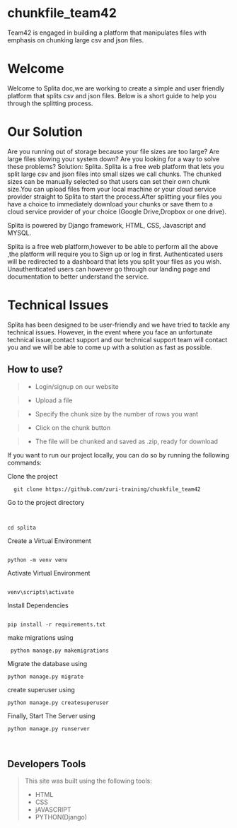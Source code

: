 # chunkfile_team42


Team42 is engaged in building a platform that manipulates files with emphasis on chunking large csv and json files.

# Welcome

Welcome to Splita doc,we are working to create a simple and user friendly platform that splits csv and json files. Below is a short guide to help you through the splitting process.


# Our Solution


Are you running out of storage because your file sizes are too large? Are large files slowing your system down? Are you looking for a way to solve these problems? Solution: Splita. Splita is a free web platform that lets you split large csv and json files into small sizes we call chunks. The chunked sizes can be manually selected so that users can set their own chunk size.You can upload files from your local machine or your cloud service provider straight to Splita to start the process.After splitting your files you have a choice to immediately download your chunks or save them to a cloud service provider of your choice (Google Drive,Dropbox or one drive).


Splita is powered by Django framework, HTML, CSS, Javascript and MYSQL.


Splita is a free web platform,however to be able to perform all the above ,the platform will require you to Sign up or log in first. Authenticated users will be redirected to a dashboard that lets you split your files as you wish. Unauthenticated users can however go through our landing page and documentation to better understand  the service. 

# Technical Issues

Splita has been designed to be user-friendly and we have tried to tackle any technical issues. However, in the event where you face an unfortunate technical issue,contact support and our technical support team will contact you and we will be able to come up with a solution as fast as possible. 

## How to use?

> - Login/signup on our website

>- Upload a file

>- Specify the chunk size by the number of rows you want

>- Click on the chunk button

>- The file will be chunked and saved as .zip, ready for download


If you want to run our project locally, you can do so by running the following commands:

Clone the project

```
  git clone https://github.com/zuri-training/chunkfile_team42
```

Go to the project directory

```


cd splita

```

Create a Virtual Environment

```

python -m venv venv

```

Activate Virtual Environment

```

venv\scripts\activate

```

Install Dependencies

```

pip install -r requirements.txt

```

make migrations using
```
 python manage.py makemigrations

```

Migrate the database using 

```
python manage.py migrate

```

create superuser using

```
python manage.py createsuperuser

```

Finally, Start The Server using 
```
python manage.py runserver
```

​
## Developers Tools
>This site was built using the following tools:
>* HTML
>* CSS
>* jAVASCRIPT
>* PYTHON(Django)
​

